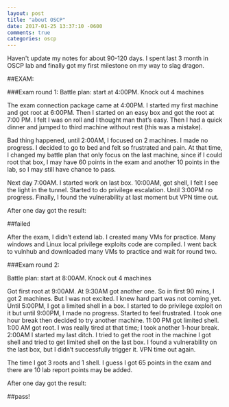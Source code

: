 ```yaml
---
layout: post
title: "about OSCP"
date: 2017-01-25 13:37:10 -0600
comments: true
categories: oscp
---
```


Haven't update my notes for about 90-120 days. I spent last 3 month in OSCP lab and finally got my first milestone on my way to slag dragon.


<!--more-->

##EXAM:

###Exam round 1:
Battle plan: start at 4:00PM. Knock out 4 machines

The exam connection package came at 4:00PM. I started my first machine and got root at 6:00PM. Then I started on an easy box and got the root at 7:00 PM. I felt I was on roll and I thought man that’s easy. Then I had a quick dinner and jumped to third machine without rest (this was a mistake).

Bad thing happened, until 2:00AM, I focused on 2 machines. I made no progress. I decided to go to bed and felt so frustrated and pain. At that time, I changed my battle plan that only focus on the last machine, since if I could root that box, I may have 60 points in the exam and another 10 points in the lab, so I may still have chance to pass.

Next day 7:00AM. I started work on last box. 10:00AM, got shell, I felt I see the light in the tunnel. Started to do privilege escalation. Until 3:00PM no progress. Finally, I found the vulnerability at last moment but VPN time out.

After one day got the result:

##failed

After the exam, I didn’t extend lab. I created many VMs for practice. Many windows and Linux local privilege exploits code are compiled. I went back to vulnhub and downloaded many VMs to practice and wait for round two.

###Exam round 2:

Battle plan: start at 8:00AM. Knock out 4 machines

Got first root at 9:00AM. At 9:30AM got another one. So in first 90 mins, I got 2 machines. But I was not excited. I knew hard part was not coming yet. Until 5:00PM, I got a limited shell in a box. I started to do privilege exploit on it but until 9:00PM, I made no progress. Started to feel frustrated. I took one hour break then decided to try another machine. 11:00 PM got limited shell. 1:00 AM got root. I was really tired at that time; I took another 1-hour break. 2:00AM I started my last ditch. I tried to get the root in the machine I got shell and tried to get limited shell on the last box. I found a vulnerability on the last box, but I didn’t successfully trigger it. VPN time out again.

The time I got 3 roots and 1 shell. I guess I got 65 points in the exam and there are 10 lab report points may be added.

After one day got the result:

##pass!


